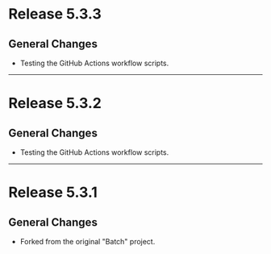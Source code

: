 # Release 5.3.3

## General Changes

- Testing the GitHub Actions workflow scripts.

______________________________________________________________________

# Release 5.3.2

## General Changes

- Testing the GitHub Actions workflow scripts.

______________________________________________________________________

# Release 5.3.1

## General Changes

- Forked from the original "Batch" project.
